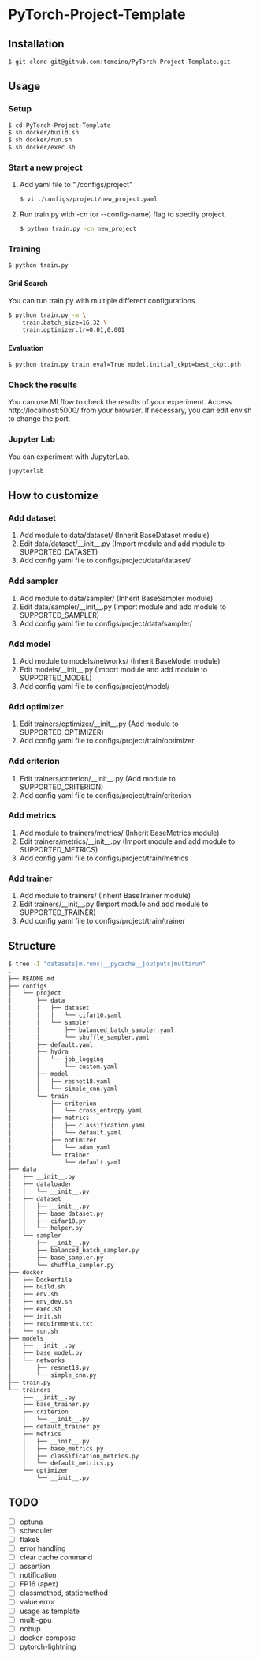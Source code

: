 # PyTorch-Project-Template
## Installation
```bash
$ git clone git@github.com:tomoino/PyTorch-Project-Template.git
```

## Usage
### Setup
```bash
$ cd PyTorch-Project-Template
$ sh docker/build.sh
$ sh docker/run.sh
$ sh docker/exec.sh
```

### Start a new project
1. Add yaml file to "./configs/project"
    ```bash
    $ vi ./configs/project/new_project.yaml
    ```
1. Run train.py with -cn (or --config-name) flag to specify project
    ```bash
    $ python train.py -cn new_project
    ```

### Training
```bash
$ python train.py
```
#### Grid Search
You can run train.py with multiple different configurations.
```bash
$ python train.py -m \
    train.batch_size=16,32 \
    train.optimizer.lr=0.01,0.001
```
#### Evaluation
```bash
$ python train.py train.eval=True model.initial_ckpt=best_ckpt.pth
```

### Check the results
You can use MLflow to check the results of your experiment.
Access http://localhost:5000/ from your browser.
If necessary, you can edit env.sh to change the port.

### Jupyter Lab
You can experiment with JupyterLab.
```bash
jupyterlab
```


## How to customize
### Add dataset
1. Add module to data/dataset/ (Inherit BaseDataset module)
1. Edit data/dataset/\_\_init\_\_.py (Import module and add module to SUPPORTED_DATASET)
1. Add config yaml file to configs/project/data/dataset/

### Add sampler
1. Add module to data/sampler/ (Inherit BaseSampler module)
1. Edit data/sampler/\_\_init\_\_.py (Import module and add module to SUPPORTED_SAMPLER)
1. Add config yaml file to configs/project/data/sampler/

### Add model
1. Add module to models/networks/ (Inherit BaseModel module)
1. Edit models/\_\_init\_\_.py (Import module and add module to SUPPORTED_MODEL)
1. Add config yaml file to configs/project/model/

### Add optimizer
1. Edit trainers/optimizer/\_\_init\_\_.py (Add module to SUPPORTED_OPTIMIZER)
1. Add config yaml file to configs/project/train/optimizer

### Add criterion
1. Edit trainers/criterion/\_\_init\_\_.py (Add module to SUPPORTED_CRITERION)
1. Add config yaml file to configs/project/train/criterion

### Add metrics
1. Add module to trainers/metrics/ (Inherit BaseMetrics module)
1. Edit trainers/metrics/\_\_init\_\_.py (Import module and add module to SUPPORTED_METRICS)
1. Add config yaml file to configs/project/train/metrics

### Add trainer
1. Add module to trainers/ (Inherit BaseTrainer module)
1. Edit trainers/\_\_init\_\_.py (Import module and add module to SUPPORTED_TRAINER)
1. Add config yaml file to configs/project/train/trainer

## Structure
```bash
$ tree -I "datasets|mlruns|__pycache__|outputs|multirun"
.
├── README.md
├── configs
│   └── project
│       ├── data
│       │   ├── dataset
│       │   │   └── cifar10.yaml
│       │   └── sampler
│       │       ├── balanced_batch_sampler.yaml
│       │       └── shuffle_sampler.yaml
│       ├── default.yaml
│       ├── hydra
│       │   └── job_logging
│       │       └── custom.yaml
│       ├── model
│       │   ├── resnet18.yaml
│       │   └── simple_cnn.yaml
│       └── train
│           ├── criterion
│           │   └── cross_entropy.yaml
│           ├── metrics
│           │   ├── classification.yaml
│           │   └── default.yaml
│           ├── optimizer
│           │   └── adam.yaml
│           └── trainer
│               └── default.yaml
├── data
│   ├── __init__.py
│   ├── dataloader
│   │   └── __init__.py
│   ├── dataset
│   │   ├── __init__.py
│   │   ├── base_dataset.py
│   │   ├── cifar10.py
│   │   └── helper.py
│   └── sampler
│       ├── __init__.py
│       ├── balanced_batch_sampler.py
│       ├── base_sampler.py
│       └── shuffle_sampler.py
├── docker
│   ├── Dockerfile
│   ├── build.sh
│   ├── env.sh
│   ├── env_dev.sh
│   ├── exec.sh
│   ├── init.sh
│   ├── requirements.txt
│   └── run.sh
├── models
│   ├── __init__.py
│   ├── base_model.py
│   └── networks
│       ├── resnet18.py
│       └── simple_cnn.py
├── train.py
└── trainers
    ├── __init__.py
    ├── base_trainer.py
    ├── criterion
    │   └── __init__.py
    ├── default_trainer.py
    ├── metrics
    │   ├── __init__.py
    │   ├── base_metrics.py
    │   ├── classification_metrics.py
    │   └── default_metrics.py
    └── optimizer
        └── __init__.py
```

## TODO
- [ ] optuna
- [ ] scheduler
- [ ] flake8
- [ ] error handling
- [ ] clear cache command
- [ ] assertion
- [ ] notification
- [ ] FP16 (apex)
- [ ] classmethod, staticmethod
- [ ] value error
- [ ] usage as template
- [ ] multi-gpu
- [ ] nohup
- [ ] docker-compose
- [ ] pytorch-lightning
